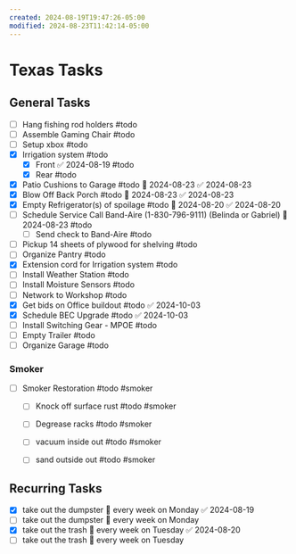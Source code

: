 ```yaml
---
created: 2024-08-19T19:47:26-05:00
modified: 2024-08-23T11:42:14-05:00
---
```

# Texas Tasks

## General Tasks
- [ ] Hang fishing rod holders #todo
- [ ] Assemble Gaming Chair #todo
- [ ] Setup xbox #todo
- [x] Irrigation system #todo
	- [x] Front  ✅ 2024-08-19 #todo 
	- [x] Rear #todo
- [x] Patio Cushions to Garage #todo 📅 2024-08-23 ✅ 2024-08-23
- [x] Blow Off Back Porch #todo 📅 2024-08-23 ✅ 2024-08-23
- [x] Empty Refrigerator(s) of spoilage #todo 📅 2024-08-20 ✅ 2024-08-20
- [ ] Schedule Service Call Band-Aire (1-830-796-9111) (Belinda or Gabriel) 📅 2024-08-23 #todo 
	- [ ] Send check to Band-Aire #todo 
- [ ] Pickup 14 sheets of plywood for shelving #todo 
- [ ] Organize Pantry #todo 
- [x] Extension cord for Irrigation system #todo
- [ ] Install Weather Station #todo 
- [ ] Install Moisture Sensors #todo 
- [ ] Network to Workshop #todo 
- [x] Get bids on Office buildout #todo ✅ 2024-10-03
- [x] Schedule BEC Upgrade #todo ✅ 2024-10-03
- [ ] Install Switching Gear - MPOE #todo 
- [ ] Empty Trailer #todo 
- [ ] Organize Garage #todo 

### Smoker 

- [ ] Smoker Restoration #todo #smoker
	- [ ] Knock off surface rust #todo #smoker 
	- [ ] Degrease racks #todo #smoker 
	- [ ] vacuum inside out #todo #smoker 
	- [ ] sand outside out #todo #smoker 


## Recurring Tasks
- [x] take out the dumpster 🔁 every week on Monday ✅ 2024-08-19
- [ ] take out the dumpster 🔁 every week on Monday
- [x] take out the trash 🔁 every week on Tuesday ✅ 2024-08-20
- [ ] take out the trash 🔁 every week on Tuesday
